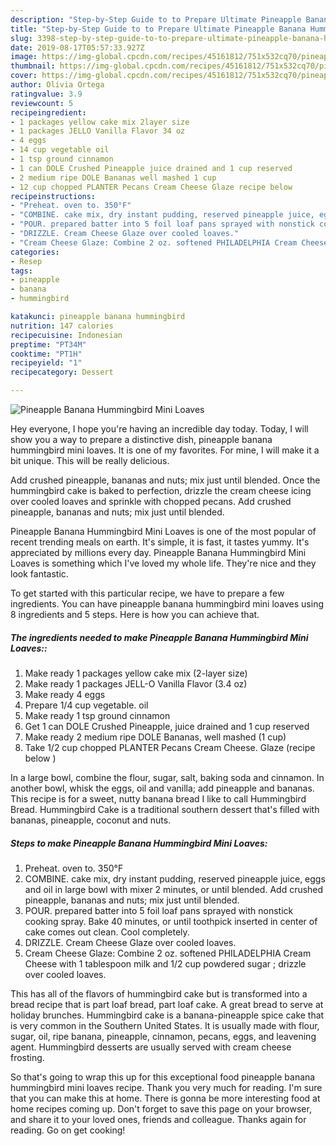 ```yaml
---
description: "Step-by-Step Guide to to Prepare Ultimate Pineapple Banana Hummingbird Mini Loaves"
title: "Step-by-Step Guide to to Prepare Ultimate Pineapple Banana Hummingbird Mini Loaves"
slug: 3398-step-by-step-guide-to-to-prepare-ultimate-pineapple-banana-hummingbird-mini-loaves
date: 2019-08-17T05:57:33.927Z
image: https://img-global.cpcdn.com/recipes/45161812/751x532cq70/pineapple-banana-hummingbird-mini-loaves-recipe-main-photo.jpg
thumbnail: https://img-global.cpcdn.com/recipes/45161812/751x532cq70/pineapple-banana-hummingbird-mini-loaves-recipe-main-photo.jpg
cover: https://img-global.cpcdn.com/recipes/45161812/751x532cq70/pineapple-banana-hummingbird-mini-loaves-recipe-main-photo.jpg
author: Olivia Ortega
ratingvalue: 3.9
reviewcount: 5
recipeingredient:
- 1 packages yellow cake mix 2layer size
- 1 packages JELLO Vanilla Flavor 34 oz
- 4 eggs
- 14 cup vegetable oil
- 1 tsp ground cinnamon
- 1 can DOLE Crushed Pineapple juice drained and 1 cup reserved
- 2 medium ripe DOLE Bananas well mashed 1 cup
- 12 cup chopped PLANTER Pecans Cream Cheese Glaze recipe below 
recipeinstructions:
- "Preheat. oven to. 350°F"
- "COMBINE. cake mix, dry instant pudding, reserved pineapple juice, eggs and oil in large bowl with mixer 2 minutes, or until blended. Add crushed pineapple, bananas and nuts; mix just until blended."
- "POUR. prepared batter into 5 foil loaf pans sprayed with nonstick cooking spray. Bake 40 minutes, or until toothpick inserted in center of cake comes out clean. Cool completely."
- "DRIZZLE. Cream Cheese Glaze over cooled loaves."
- "Cream Cheese Glaze: Combine 2 oz. softened PHILADELPHIA Cream Cheese with 1 tablespoon milk and 1/2 cup powdered sugar ; drizzle over cooled loaves."
categories:
- Resep
tags:
- pineapple
- banana
- hummingbird

katakunci: pineapple banana hummingbird
nutrition: 147 calories
recipecuisine: Indonesian
preptime: "PT34M"
cooktime: "PT1H"
recipeyield: "1"
recipecategory: Dessert

---
```



![Pineapple Banana Hummingbird Mini Loaves](https://img-global.cpcdn.com/recipes/45161812/751x532cq70/pineapple-banana-hummingbird-mini-loaves-recipe-main-photo.jpg)

Hey everyone, I hope you're having an incredible day today. Today, I will show you a way to prepare a distinctive dish, pineapple banana hummingbird mini loaves. It is one of my favorites. For mine, I will make it a bit unique. This will be really delicious.

Add crushed pineapple, bananas and nuts; mix just until blended. Once the hummingbird cake is baked to perfection, drizzle the cream cheese icing over cooled loaves and sprinkle with chopped pecans. Add crushed pineapple, bananas and nuts; mix just until blended.

Pineapple Banana Hummingbird Mini Loaves is one of the most popular of recent trending meals on earth. It's simple, it is fast, it tastes yummy. It's appreciated by millions every day. Pineapple Banana Hummingbird Mini Loaves is something which I've loved my whole life. They're nice and they look fantastic.


To get started with this particular recipe, we have to prepare a few ingredients. You can have pineapple banana hummingbird mini loaves using 8 ingredients and 5 steps. Here is how you can achieve that.

##### The ingredients needed to make Pineapple Banana Hummingbird Mini Loaves::

1. Make ready 1 packages yellow cake mix (2-layer size)
1. Make ready 1 packages JELL-O Vanilla Flavor (3.4 oz)
1. Make ready 4 eggs
1. Prepare 1/4 cup vegetable. oil
1. Make ready 1 tsp ground cinnamon
1. Get 1 can DOLE Crushed Pineapple, juice drained and 1 cup reserved
1. Make ready 2 medium ripe DOLE Bananas, well mashed (1 cup)
1. Take 1/2 cup chopped PLANTER Pecans Cream Cheese. Glaze (recipe below )


In a large bowl, combine the flour, sugar, salt, baking soda and cinnamon. In another bowl, whisk the eggs, oil and vanilla; add pineapple and bananas. This recipe is for a sweet, nutty banana bread I like to call Hummingbird Bread. Hummingbird Cake is a traditional southern dessert that&#39;s filled with bananas, pineapple, coconut and nuts. 

##### Steps to make Pineapple Banana Hummingbird Mini Loaves:

1. Preheat. oven to. 350°F
1. COMBINE. cake mix, dry instant pudding, reserved pineapple juice, eggs and oil in large bowl with mixer 2 minutes, or until blended. Add crushed pineapple, bananas and nuts; mix just until blended.
1. POUR. prepared batter into 5 foil loaf pans sprayed with nonstick cooking spray. Bake 40 minutes, or until toothpick inserted in center of cake comes out clean. Cool completely.
1. DRIZZLE. Cream Cheese Glaze over cooled loaves.
1. Cream Cheese Glaze: Combine 2 oz. softened PHILADELPHIA Cream Cheese with 1 tablespoon milk and 1/2 cup powdered sugar ; drizzle over cooled loaves.


This has all of the flavors of hummingbird cake but is transformed into a bread recipe that is part loaf bread, part loaf cake. A great bread to serve at holiday brunches. Hummingbird cake is a banana-pineapple spice cake that is very common in the Southern United States. It is usually made with flour, sugar, oil, ripe banana, pineapple, cinnamon, pecans, eggs, and leavening agent. Hummingbird desserts are usually served with cream cheese frosting. 

So that's going to wrap this up for this exceptional food pineapple banana hummingbird mini loaves recipe. Thank you very much for reading. I'm sure that you can make this at home. There is gonna be more interesting food at home recipes coming up. Don't forget to save this page on your browser, and share it to your loved ones, friends and colleague. Thanks again for reading. Go on get cooking!
